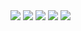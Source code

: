 <div>
  <img src="https://skillicons.dev/icons?i=javascript,typescript,python,c,c++" />
<img src="https://skillicons.dev/icons?i=nextjs,react,redux,graphql,tailwind,bootstrap,mui,html,css,vite" />
<img src="https://skillicons.dev/icons?i=nodejs,express,nestjs,firebase,jwt" />
<img src="https://skillicons.dev/icons?i=postgresql,mysql,kafka,redis,mongodb" />
<img src="https://skillicons.dev/icons?i=aws,jenkins,nginx,netlify,docker,googlecloud,linux" />
</div>
